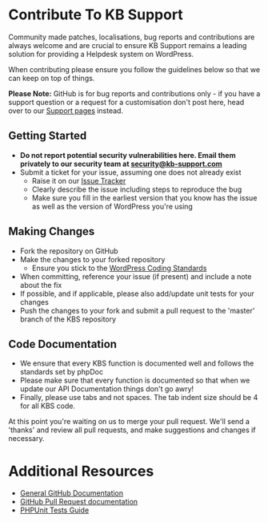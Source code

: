 # Contribute To KB Support

Community made patches, localisations, bug reports and contributions are always welcome and are crucial to ensure KB Support remains a leading solution for providing a Helpdesk system on WordPress.

When contributing please ensure you follow the guidelines below so that we can keep on top of things.

__Please Note:__ GitHub is for bug reports and contributions only - if you have a support question or a request for a customisation don't post here, head over to our [Support pages](http://kb-support.com/support/) instead.

## Getting Started

* __Do not report potential security vulnerabilities here. Email them privately to our security team at [security@kb-support.com](mailto:security@kb-support.com)__
* Submit a ticket for your issue, assuming one does not already exist
  * Raise it on our [Issue Tracker](https://github.com/KB-Support/kb-support/issues)
  * Clearly describe the issue including steps to reproduce the bug
  * Make sure you fill in the earliest version that you know has the issue as well as the version of WordPress you're using

## Making Changes

* Fork the repository on GitHub
* Make the changes to your forked repository
  * Ensure you stick to the [WordPress Coding Standards](https://codex.wordpress.org/WordPress_Coding_Standards)
* When committing, reference your issue (if present) and include a note about the fix
* If possible, and if applicable, please also add/update unit tests for your changes
* Push the changes to your fork and submit a pull request to the 'master' branch of the KBS repository

## Code Documentation

* We ensure that every KBS function is documented well and follows the standards set by phpDoc
* Please make sure that every function is documented so that when we update our API Documentation things don't go awry!
* Finally, please use tabs and not spaces. The tab indent size should be 4 for all KBS code.

At this point you're waiting on us to merge your pull request. We'll send a 'thanks' and review all pull requests, and make suggestions and changes if necessary.

# Additional Resources
* [General GitHub Documentation](https://help.github.com/)
* [GitHub Pull Request documentation](https://help.github.com/send-pull-requests/)
* [PHPUnit Tests Guide](https://phpunit.de/manual/current/en/writing-tests-for-phpunit.html)
